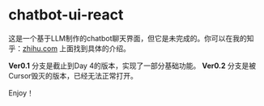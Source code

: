 # chatbot-ui-react

这是一个基于LLM制作的chatbot聊天界面，但它是未完成的。你可以在我的知乎：[zhihu.com](zhihu.com) 上面找到具体的介绍。

**Ver0.1** 分支是截止到Day 4的版本，实现了一部分基础功能。
**Ver0.2** 分支是被Cursor毁灭的版本，已经无法正常打开。

Enjoy！
